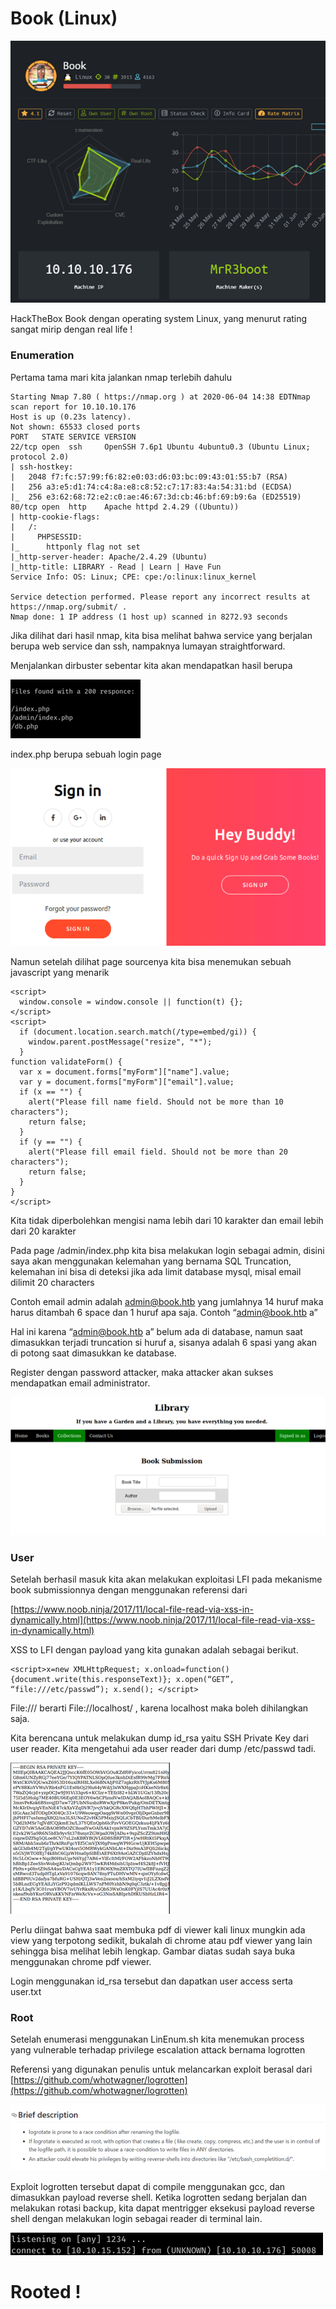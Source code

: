 # Book (Linux)

![Image](img/1.png)

HackTheBox Book dengan operating system Linux, yang menurut rating sangat mirip dengan real life !

### Enumeration

Pertama tama mari kita jalankan nmap terlebih dahulu

```
Starting Nmap 7.80 ( https://nmap.org ) at 2020-06-04 14:38 EDTNmap scan report for 10.10.10.176
Host is up (0.23s latency).
Not shown: 65533 closed ports
PORT   STATE SERVICE VERSION
22/tcp open  ssh     OpenSSH 7.6p1 Ubuntu 4ubuntu0.3 (Ubuntu Linux; protocol 2.0)
| ssh-hostkey: 
|   2048 f7:fc:57:99:f6:82:e0:03:d6:03:bc:09:43:01:55:b7 (RSA)
|   256 a3:e5:d1:74:c4:8a:e8:c8:52:c7:17:83:4a:54:31:bd (ECDSA)
|_  256 e3:62:68:72:e2:c0:ae:46:67:3d:cb:46:bf:69:b9:6a (ED25519)
80/tcp open  http    Apache httpd 2.4.29 ((Ubuntu))
| http-cookie-flags: 
|   /: 
|     PHPSESSID: 
|_      httponly flag not set
|_http-server-header: Apache/2.4.29 (Ubuntu)
|_http-title: LIBRARY - Read | Learn | Have Fun
Service Info: OS: Linux; CPE: cpe:/o:linux:linux_kernel

Service detection performed. Please report any incorrect results at https://nmap.org/submit/ .
Nmap done: 1 IP address (1 host up) scanned in 8272.93 seconds
```

Jika dilihat dari hasil nmap, kita bisa melihat bahwa service yang berjalan berupa web service dan ssh, nampaknya lumayan straightforward.

Menjalankan dirbuster sebentar kita akan mendapatkan hasil berupa

![Image](img/2.png)

index.php berupa sebuah login page

![Image](img/3.png)

Namun setelah dilihat page sourcenya kita bisa menemukan sebuah javascript yang menarik

```
<script>
  window.console = window.console || function(t) {};
</script>
<script>
  if (document.location.search.match(/type=embed/gi)) {
    window.parent.postMessage("resize", "*");
  }
function validateForm() {
  var x = document.forms["myForm"]["name"].value;
  var y = document.forms["myForm"]["email"].value;
  if (x == "") {
    alert("Please fill name field. Should not be more than 10 characters");
    return false;
  }
  if (y == "") {
    alert("Please fill email field. Should not be more than 20 characters");
    return false;
  }
}
</script>
```

Kita tidak diperbolehkan mengisi nama lebih dari 10 karakter dan email lebih dari 20 karakter

Pada page /admin/index.php kita bisa melakukan login sebagai admin, disini saya akan menggunakan kelemahan yang bernama SQL Truncation, kelemahan ini bisa di deteksi jika ada limit database mysql, misal email dilimit 20 characters

Contoh email admin adalah admin@book.htb yang jumlahnya 14 huruf maka harus ditambah 6 space dan 1 huruf apa saja. Contoh “admin@book.htb      a”

Hal ini karena “admin@book.htb      a” belum ada di database, namun saat dimasukkan terjadi truncation si huruf a, sisanya adalah 6 spasi yang akan di potong saat dimasukkan ke database.

Register dengan password attacker, maka attacker akan sukses mendapatkan email administrator.

![Image](img/4.png)

### User

Setelah berhasil masuk kita akan melakukan exploitasi LFI pada mekanisme book submissionnya dengan menggunakan referensi dari

[https://www.noob.ninja/2017/11/local-file-read-via-xss-in-dynamically.html](https://www.noob.ninja/2017/11/local-file-read-via-xss-in-dynamically.html)

XSS to LFI dengan payload yang kita gunakan adalah sebagai berikut.

```
<script>x=new XMLHttpRequest; x.onload=function(){document.write(this.responseText)}; x.open(“GET”, “file:///etc/passwd”); x.send(); </script>
```

File:/// berarti File://localhost/ , karena localhost maka boleh dihilangkan saja.

Kita berencana untuk melakukan dump id_rsa yaitu SSH Private Key dari user reader. Kita mengetahui ada user reader dari dump /etc/passwd tadi.

![Image](img/5.png)

Perlu diingat bahwa saat membuka pdf di viewer kali linux mungkin ada view yang terpotong sedikit, bukalah di chrome atau pdf viewer yang lain sehingga bisa melihat lebih lengkap. Gambar diatas sudah saya buka menggunakan chrome pdf viewer.

Login menggunakan id_rsa tersebut dan dapatkan user access serta user.txt

### Root

Setelah enumerasi menggunakan LinEnum.sh kita menemukan process yang vulnerable terhadap privilege escalation attack bernama logrotten

Referensi yang digunakan penulis untuk melancarkan exploit berasal dari [https://github.com/whotwagner/logrotten](https://github.com/whotwagner/logrotten)

![Image](img/6.png)

Exploit logrotten tersebut dapat di compile menggunakan gcc, dan dimasukkan payload reverse shell. Ketika logrotten sedang berjalan dan melakukan rotasi backup, kita dapat mentrigger eksekusi payload reverse shell dengan melakukan login sebagai reader di terminal lain.

![Image](img/7.png)

# Rooted !